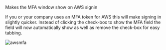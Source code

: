Makes the MFA window show on AWS signin

If you or your company uses an MFA token for AWS this will make signing in slightly quicker. Instead of clicking the check-box to show the MFA field the field will now automatically show as well as remove the check-box for easy tabbing.

![awsmfa](https://lh4.googleusercontent.com/6-84dN7L5TrBeLzda1fpoRM2T3J6iga2Ab7RJzYtsRzfJiXue_NgxN5STFj8TkCfUmweIqHtzg=s640-h400-e365-rw)